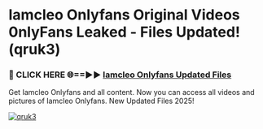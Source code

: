 # Iamcleo Onlyfans Original Videos 0nlyFans Leaked - Files Updated! (qruk3)

<h3>🔴 CLICK HERE 🌐==►► <a href="https://tinyurl.com/ehrbuxhb" rel="nofollow">Iamcleo Onlyfans Updated Files</a></h3>

Get Iamcleo Onlyfans and all content. Now you can access all videos and pictures of Iamcleo Onlyfans. New Updated Files 2025!

[![qruk3](https://i.imgur.com/lVYEuWS.gif)](https://tinyurl.com/ehrbuxhb)
